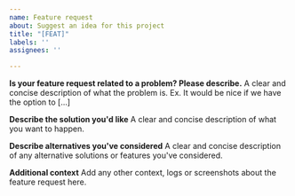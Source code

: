 ```yaml
---
name: Feature request
about: Suggest an idea for this project
title: "[FEAT]"
labels: ''
assignees: ''

---
```


<!--Please note that this is an open source project. I don't expect you to pay me to use it but take this into consideration before requiring an urgent fix and/or response-->

**Is your feature request related to a problem? Please describe.**
A clear and concise description of what the problem is. Ex. It would be nice if we have the option to [...]

**Describe the solution you'd like**
A clear and concise description of what you want to happen.

**Describe alternatives you've considered**
A clear and concise description of any alternative solutions or features you've considered.

**Additional context**
Add any other context, logs or screenshots about the feature request here.
